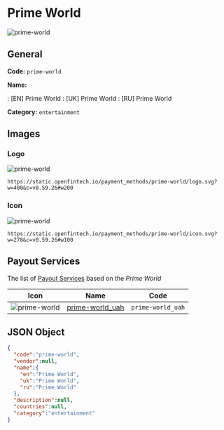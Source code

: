 
# Prime World 
![prime-world](https://static.openfintech.io/payment_methods/prime-world/logo.svg?w=400&c=v0.59.26#w200)  

## General 
**Code:** `prime-world` 
 
**Name:** 
 
:	[EN] Prime World 
:	[UK] Prime World 
:	[RU] Prime World 
 
**Category:** `entertainment` 
 

## Images 

### Logo 
![prime-world](https://static.openfintech.io/payment_methods/prime-world/logo.svg?w=400&c=v0.59.26#w200)  

```
https://static.openfintech.io/payment_methods/prime-world/logo.svg?w=400&c=v0.59.26#w200
```  

### Icon 
![prime-world](https://static.openfintech.io/payment_methods/prime-world/icon.svg?w=278&c=v0.59.26#w100)  

```
https://static.openfintech.io/payment_methods/prime-world/icon.svg?w=278&c=v0.59.26#w100
```  

## Payout Services 
 
The list of [Payout Services](/payout-services/) based on the _Prime World_ 

|Icon|Name|Code| 
|:---:|:---:|:---:| 
|![prime-world](https://static.openfintech.io/payout_methods/prime-world/icon.svg?w=278&c=v0.59.26#w40) |[prime-world_uah](/payout-services/prime-world_uah/)|`prime-world_uah`| 
 

## JSON Object 

```json
{
  "code":"prime-world",
  "vendor":null,
  "name":{
    "en":"Prime World",
    "uk":"Prime World",
    "ru":"Prime World"
  },
  "description":null,
  "countries":null,
  "category":"entertainment"
}
```  
